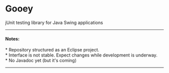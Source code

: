 Gooey
=====

<p>jUnit testing library for Java Swing applications</p>

<hr>
<h4>Notes:</h4>
* Repository structured as an Eclipse project.<br/>
* Interface is not stable. Expect changes while development is underway.<br/>
* No Javadoc yet (but it's coming)
<hr>
